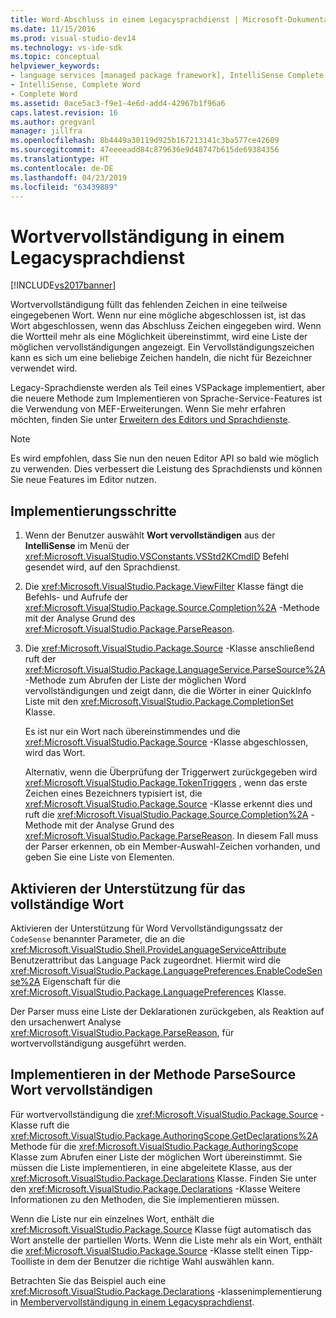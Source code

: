 ```yaml
---
title: Word-Abschluss in einem Legacysprachdienst | Microsoft-Dokumentation
ms.date: 11/15/2016
ms.prod: visual-studio-dev14
ms.technology: vs-ide-sdk
ms.topic: conceptual
helpviewer_keywords:
- language services [managed package framework], IntelliSense Complete Word
- IntelliSense, Complete Word
- Complete Word
ms.assetid: 0ace5ac3-f9e1-4e6d-add4-42967b1f96a6
caps.latest.revision: 16
ms.author: gregvanl
manager: jillfra
ms.openlocfilehash: 8b4449a30119d925b167213141c3ba577ce42609
ms.sourcegitcommit: 47eeeeadd84c879636e9d48747b615de69384356
ms.translationtype: HT
ms.contentlocale: de-DE
ms.lasthandoff: 04/23/2019
ms.locfileid: "63439889"
---
```

# <a name="word-completion-in-a-legacy-language-service"></a>Wortvervollständigung in einem Legacysprachdienst
[!INCLUDE[vs2017banner](../../includes/vs2017banner.md)]

Wortvervollständigung füllt das fehlenden Zeichen in eine teilweise eingegebenen Wort. Wenn nur eine mögliche abgeschlossen ist, ist das Wort abgeschlossen, wenn das Abschluss Zeichen eingegeben wird. Wenn die Wortteil mehr als eine Möglichkeit übereinstimmt, wird eine Liste der möglichen vervollständigungen angezeigt. Ein Vervollständigungszeichen kann es sich um eine beliebige Zeichen handeln, die nicht für Bezeichner verwendet wird.  
  
 Legacy-Sprachdienste werden als Teil eines VSPackage implementiert, aber die neuere Methode zum Implementieren von Sprache-Service-Features ist die Verwendung von MEF-Erweiterungen. Wenn Sie mehr erfahren möchten, finden Sie unter [Erweitern des Editors und Sprachdienste](../../extensibility/extending-the-editor-and-language-services.md).  
  
> [!NOTE]
> Es wird empfohlen, dass Sie nun den neuen Editor API so bald wie möglich zu verwenden. Dies verbessert die Leistung des Sprachdiensts und können Sie neue Features im Editor nutzen.  
  
## <a name="implementation-steps"></a>Implementierungsschritte  
  
1. Wenn der Benutzer auswählt **Wort vervollständigen** aus der **IntelliSense** im Menü der <xref:Microsoft.VisualStudio.VSConstants.VSStd2KCmdID> Befehl gesendet wird, auf den Sprachdienst.  
  
2. Die <xref:Microsoft.VisualStudio.Package.ViewFilter> Klasse fängt die Befehls- und Aufrufe der <xref:Microsoft.VisualStudio.Package.Source.Completion%2A> -Methode mit der Analyse Grund des <xref:Microsoft.VisualStudio.Package.ParseReason>.  
  
3. Die <xref:Microsoft.VisualStudio.Package.Source> -Klasse anschließend ruft der <xref:Microsoft.VisualStudio.Package.LanguageService.ParseSource%2A> -Methode zum Abrufen der Liste der möglichen Word vervollständigungen und zeigt dann, die die Wörter in einer QuickInfo Liste mit den <xref:Microsoft.VisualStudio.Package.CompletionSet> Klasse.  
  
    Es ist nur ein Wort nach übereinstimmendes und die <xref:Microsoft.VisualStudio.Package.Source> -Klasse abgeschlossen, wird das Wort.  
  
   Alternativ, wenn die Überprüfung der Triggerwert zurückgegeben wird <xref:Microsoft.VisualStudio.Package.TokenTriggers> , wenn das erste Zeichen eines Bezeichners typisiert ist, die <xref:Microsoft.VisualStudio.Package.Source> -Klasse erkennt dies und ruft die <xref:Microsoft.VisualStudio.Package.Source.Completion%2A> -Methode mit der Analyse Grund des <xref:Microsoft.VisualStudio.Package.ParseReason>. In diesem Fall muss der Parser erkennen, ob ein Member-Auswahl-Zeichen vorhanden, und geben Sie eine Liste von Elementen.  
  
## <a name="enabling-support-for-the-complete-word"></a>Aktivieren der Unterstützung für das vollständige Wort  
 Aktivieren der Unterstützung für Word Vervollständigungssatz der `CodeSense` benannter Parameter, die an die <xref:Microsoft.VisualStudio.Shell.ProvideLanguageServiceAttribute> Benutzerattribut das Language Pack zugeordnet. Hiermit wird die <xref:Microsoft.VisualStudio.Package.LanguagePreferences.EnableCodeSense%2A> Eigenschaft für die <xref:Microsoft.VisualStudio.Package.LanguagePreferences> Klasse.  
  
 Der Parser muss eine Liste der Deklarationen zurückgeben, als Reaktion auf den ursachenwert Analyse <xref:Microsoft.VisualStudio.Package.ParseReason>, für wortvervollständigung ausgeführt werden.  
  
## <a name="implementing-complete-word-in-the-parsesource-method"></a>Implementieren in der Methode ParseSource Wort vervollständigen  
 Für wortvervollständigung die <xref:Microsoft.VisualStudio.Package.Source> -Klasse ruft die <xref:Microsoft.VisualStudio.Package.AuthoringScope.GetDeclarations%2A> Methode für die <xref:Microsoft.VisualStudio.Package.AuthoringScope> Klasse zum Abrufen einer Liste der möglichen Wort übereinstimmt. Sie müssen die Liste implementieren, in eine abgeleitete Klasse, aus der <xref:Microsoft.VisualStudio.Package.Declarations> Klasse. Finden Sie unter den <xref:Microsoft.VisualStudio.Package.Declarations> -Klasse Weitere Informationen zu den Methoden, die Sie implementieren müssen.  
  
 Wenn die Liste nur ein einzelnes Wort, enthält die <xref:Microsoft.VisualStudio.Package.Source> Klasse fügt automatisch das Wort anstelle der partiellen Worts. Wenn die Liste mehr als ein Wort, enthält die <xref:Microsoft.VisualStudio.Package.Source> -Klasse stellt einen Tipp-Toolliste in dem der Benutzer die richtige Wahl auswählen kann.  
  
 Betrachten Sie das Beispiel auch eine <xref:Microsoft.VisualStudio.Package.Declarations> -klassenimplementierung in [Membervervollständigung in einem Legacysprachdienst](../../extensibility/internals/member-completion-in-a-legacy-language-service.md).
